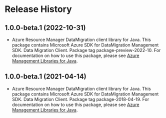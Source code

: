 # Release History

## 1.0.0-beta.1 (2022-10-31)

- Azure Resource Manager DataMigration client library for Java. This package contains Microsoft Azure SDK for DataMigration Management SDK. Data Migration Client. Package tag package-preview-2022-10. For documentation on how to use this package, please see [Azure Management Libraries for Java](https://aka.ms/azsdk/java/mgmt).

## 1.0.0-beta.1 (2021-04-14)

- Azure Resource Manager DataMigration client library for Java. This package contains Microsoft Azure SDK for DataMigration Management SDK. Data Migration Client. Package tag package-2018-04-19. For documentation on how to use this package, please see [Azure Management Libraries for Java](https://aka.ms/azsdk/java/mgmt).
